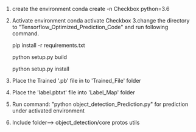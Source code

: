 1. create the environment
   conda create -n Checkbox python=3.6

2. Activate environment
   conda activate Checkbox
3.change the directory to "Tensorflow_Optimized_Prediction_Code" and run following command.

   pip install -r requirements.txt
   
   python setup.py build
   
   python setup.py install
   
4. Place the Trained '.pb' file in to 'Trained_File' folder 

5. Place the 'label.pbtxt' file into 'Label_Map' folder

6. Run command: "python object_detection_Prediction.py" for prediction under activated environment
7. Include folder--> object_detection/core
                                      protos
                                      utils

